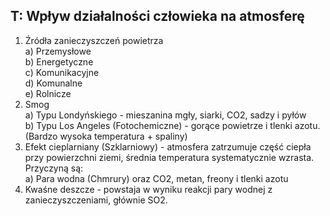 ## T: Wpływ działalności człowieka na atmosferę
1. Źródła zanieczyszczeń powietrza  
   a) Przemysłowe  
   b) Energetyczne  
   c) Komunikacyjne  
   d) Komunalne  
   e) Rolnicze
2. Smog  
   a) Typu Londyńskiego - mieszanina mgły, siarki, CO2, sadzy i pyłów  
   b) Typu Los Angeles (Fotochemiczne) - gorące powietrze i tlenki azotu. (Bardzo wysoka temperatura + spaliny)  
3. Efekt cieplarniany (Szklarniowy) - atmosfera zatrzumuje część ciepła przy powierzchni ziemi, średnia temperatura systematycznie wzrasta. Przyczyną są:  
	a) Para wodna (Chmrury) oraz CO2, metan, freony i tlenki azotu
4. Kwaśne deszcze - powstaja w wyniku reakcji pary wodnej z zanieczyszczeniami, głównie SO2.
